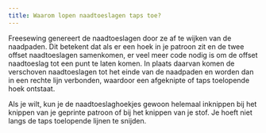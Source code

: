 ```yaml
---
title: Waarom lopen naadtoeslagen taps toe?
---
```


Freesewing genereert de naadtoeslagen door ze af te wijken van de naadpaden. Dit betekent dat als er een hoek in je patroon zit en de twee offset naadtoeslagen samenkomen, er veel meer code nodig is om de offset naadtoeslag tot een punt te laten komen. In plaats daarvan komen de verschoven naadtoeslagen tot het einde van de naadpaden en worden dan in een rechte lijn verbonden, waardoor een afgeknipte of taps toelopende hoek ontstaat.

Als je wilt, kun je de naadtoeslaghoekjes gewoon helemaal inknippen bij het knippen van je geprinte patroon of bij het knippen van je stof. Je hoeft niet langs de taps toelopende lijnen te snijden. 

